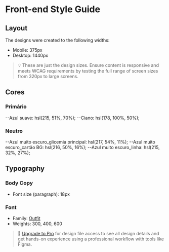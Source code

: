 # Front-end Style Guide

## Layout

The designs were created to the following widths:

- Mobile: 375px
- Desktop: 1440px

> 💡 These are just the design sizes. Ensure content is responsive and meets WCAG requirements by testing the full range of screen sizes from 320px to large screens.

## Cores

### Primário 

--Azul suave: hsl(215, 51%, 70%);
--Ciano: hsl(178, 100%, 50%);

### Neutro

--Azul muito escuro_glicemia principal: hsl(217, 54%, 11%);
--Azul muito escuro_cartão BG: hsl(216, 50%, 16%);
--Azul muito escuro_linha: hsl(215, 32%, 27%);


## Typography

### Body Copy

- Font size (paragraph): 18px

### Font

- Family: [Outfit](https://fonts.google.com/specimen/Outfit)
- Weights: 300, 400, 600

> 💎 [Upgrade to Pro](https://www.frontendmentor.io/pro?ref=style-guide) for design file access to see all design details and get hands-on experience using a professional workflow with tools like Figma.
